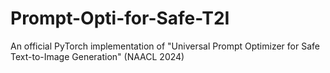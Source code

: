 # Prompt-Opti-for-Safe-T2I
An official PyTorch implementation of "Universal Prompt Optimizer for Safe Text-to-Image Generation" (NAACL 2024)
